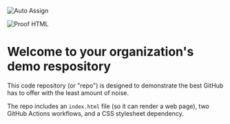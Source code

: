 ![Auto Assign](https://github.com/Ngoding-Gak-Jadi/demo-repository/actions/workflows/auto-assign.yml/badge.svg)

![Proof HTML](https://github.com/Ngoding-Gak-Jadi/demo-repository/actions/workflows/proof-html.yml/badge.svg)

# Welcome to your organization's demo respository
This code repository (or "repo") is designed to demonstrate the best GitHub has to offer with the least amount of noise.

The repo includes an `index.html` file (so it can render a web page), two GitHub Actions workflows, and a CSS stylesheet dependency.
